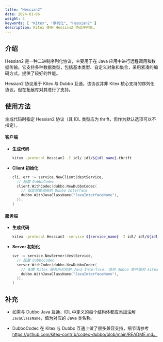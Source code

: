 ```yaml
---
title: "Hessian2"
date: 2024-01-06
weight: 3
keywords: [ "Kitex", "序列化", "Hessian2" ]
description: Kitex 使用 Hessian2 协议序列化。
---
```


## 介绍

Hessian2 是一种二进制序列化协议，主要用于在 Java 应用中进行远程调用和数据传输。它支持多种数据类型，包括基本类型、自定义对象和集合，采用紧凑的编码方式，提供了较好的性能。

Hessian2 协议用于 Kitex 与 Dubbo 互通，该协议并非 Kitex 核心支持的序列化协议，但在拓展库对其进行了支持。

## 使用方法

生成代码时指定 Hessian2 协议（其 IDL 类型应为 thrift，但作为默认选项可以不指定）。

#### 客户端

- **生成代码**

  ```sh
  kitex -protocol Hessian2 -I idl/ idl/${idl_name}.thrift
  ```

- **Client 初始化**

  ```go
  cli, err := service.NewClient(destService,
    // 配置 DubboCodec
    client.WithCodec(dubbo.NewDubboCodec(
      // 指定想要调用的 Dubbo Interface
      dubbo.WithJavaClassName("JavaInterfaceName"),
    )),
  )
  ```


#### 服务端

- **生成代码**

  ```sh
  kitex -protocol Hessian2 -service ${service_name} -I idl/ idl/${idl_name}.thrift
  ```

- **Server 初始化**

  ```go
  svr := service.NewServer(destService,
    // 配置 DubboCodec
    server.WithCodec(dubbo.NewDubboCodec(
      // 配置 Kitex 服务所对应的 Java Interface. 其他 dubbo 客户端和 kitex 客户端可以通过这个名字进行调用。
      dubbo.WithJavaClassName("JavaInterfaceName"),
    )),
  )
  ```

## 补充

- 如需与 Dubbo Java 互通，IDL 中定义的每个结构体都应添加注解 `JavaClassName`，值为对应的 Java 类名称。

- DubboCodec 在 Kitex 与 Dubbo 互通上做了很多兼容支持，细节请参考 https://github.com/kitex-contrib/codec-dubbo/blob/main/README.md。
